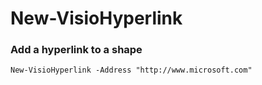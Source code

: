 # New-VisioHyperlink



### Add a hyperlink to a shape <a id="add-a-hyperlink-on-a-shape"></a>

```text
New-VisioHyperlink -Address "http://www.microsoft.com"
```

